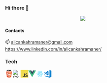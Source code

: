 ### Hi there 👋

<div style="text-align:center">
    <img height="160px" src="https://i.giphy.com/media/BlWF2vzpIPB0A/giphy.webp"/>
</div>

#### Contacts
📫 alicankahramaner@gmail.com
https://www.linkedin.com/in/alicankahramaner/


### Tech
<img align="left" alt="HTML5" src="https://github.com/alicankahramaner/alicankahramaner/blob/master/html5.png?raw=true" width="25" height="25" />
<img align="left" alt="CSS3" src="https://github.com/alicankahramaner/alicankahramaner/blob/master/css.png?raw=true" width="25" height="25" />
<img align="left" alt="Javascript" src="https://github.com/alicankahramaner/alicankahramaner/blob/master/js.png?raw=true" width="25" height="25" />
<img align="left" alt="VueJS"  src="https://github.com/alicankahramaner/alicankahramaner/blob/master/vue.png?raw=true" width="25" height="25" />
<img align="left" alt="ReactJS" src="https://github.com/alicankahramaner/alicankahramaner/blob/master/react.png?raw=true" width="25" height="25" />
<img align="left" alt="Visual Studio Code" src="https://github.com/alicankahramaner/alicankahramaner/blob/master/vscode.png?raw=true" width="25" height="25" />

<!--
**alicankahramaner/alicankahramaner** is a ✨ _special_ ✨ repository because its `README.md` (this file) appears on your GitHub profile.

Here are some ideas to get you started:

- 🔭 I’m currently working on ...
- 🌱 I’m currently learning ...
- 👯 I’m looking to collaborate on ...
- 🤔 I’m looking for help with ...
- 💬 Ask me about ...
- 📫 How to reach me: ...
- 😄 Pronouns: ...
- ⚡ Fun fact: ...
-->
